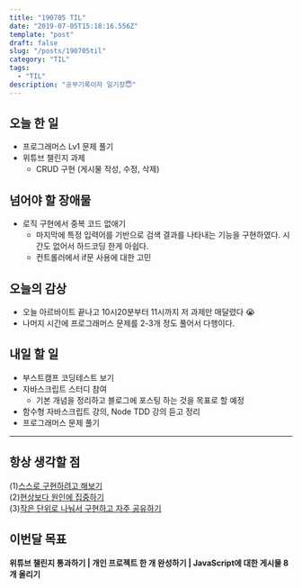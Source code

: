 ```yaml
---
title: "190705 TIL"
date: "2019-07-05T15:18:16.556Z"
template: "post"
draft: false
slug: "/posts/190705til"
category: "TIL"
tags:
  - "TIL"
description: "공부기록이자 일기장😇"
---
```


## 오늘 한 일

- 프로그래머스 Lv1 문제 풀기
- 위튜브 챌린지 과제
  - CRUD 구현 (게시물 작성, 수정, 삭제)

## 넘어야 할 장애물

- 로직 구현에서 중복 코드 없애기
  - 마지막에 특정 입력어를 기반으로 검색 결과를 나타내는 기능을 구현하였다. 시간도 없어서 하드코딩 한게 아쉽다.
  - 컨트롤러에서 if문 사용에 대한 고민

## 오늘의 감상

- 오늘 아르바이트 끝나고 10시20분부터 11시까지 저 과제만 매달렸다 😭
- 나머지 시간에 프로그래머스 문제를 2-3개 정도 풀어서 다행이다.

## 내일 할 일

- 부스트캠프 코딩테스트 보기
- 자바스크립트 스터디 참여
  - 기본 개념을 정리하고 블로그에 포스팅 하는 것을 목표로 할 예정
- 함수형 자바스크립트 강의, Node TDD 강의 듣고 정리
- 프로그래머스 문제 풀기

---



## 항상 생각할 점

(1)<u>스스로 구현하려고 해보기</u> <br>(2)<u>현상보다 원인에 집중하기</u> <br>(3)<u>작은 단위로 나눠서 구현하고 자주 공유하기</u>



## 이번달 목표

**위튜브 챌린지 통과하기 | 개인 프로젝트 한 개 완성하기 | JavaScript에 대한 게시물 8개 올리기**

